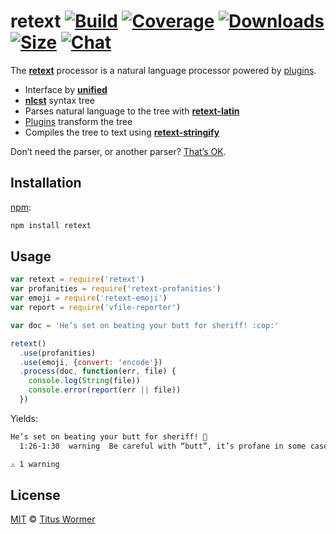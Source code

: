 # retext [![Build][build-badge]][build] [![Coverage][coverage-badge]][coverage] [![Downloads][downloads-badge]][downloads] [![Size][size-badge]][size] [![Chat][chat-badge]][chat]

The [**retext**][retext] processor is a natural language processor
powered by [plugins][plugins].

*   Interface by [**unified**][unified]
*   [**nlcst**][nlcst] syntax tree
*   Parses natural language to the tree with [**retext-latin**][latin]
*   [Plugins][plugins] transform the tree
*   Compiles the tree to text using [**retext-stringify**][stringify]

Don’t need the parser, or another parser?  [That’s OK][unified-usage].

## Installation

[npm][]:

```bash
npm install retext
```

## Usage

```js
var retext = require('retext')
var profanities = require('retext-profanities')
var emoji = require('retext-emoji')
var report = require('vfile-reporter')

var doc = 'He’s set on beating your butt for sheriff! :cop:'

retext()
  .use(profanities)
  .use(emoji, {convert: 'encode'})
  .process(doc, function(err, file) {
    console.log(String(file))
    console.error(report(err || file))
  })
```

Yields:

```txt
He’s set on beating your butt for sheriff! 👮
  1:26-1:30  warning  Be careful with “butt”, it’s profane in some cases  butt  retext-profanities

⚠ 1 warning
```

## License

[MIT][license] © [Titus Wormer][author]

<!-- Definitions -->

[build-badge]: https://img.shields.io/travis/retextjs/retext/master.svg

[build]: https://travis-ci.org/retextjs/retext

[coverage-badge]: https://img.shields.io/codecov/c/github/retextjs/retext.svg

[coverage]: https://codecov.io/github/retextjs/retext

[downloads-badge]: https://img.shields.io/npm/dm/retext.svg

[downloads]: https://www.npmjs.com/package/retext

[size-badge]: https://img.shields.io/bundlephobia/minzip/retext.svg

[size]: https://bundlephobia.com/result?p=retext

[chat-badge]: https://img.shields.io/badge/join%20the%20community-on%20spectrum-7b16ff.svg

[chat]: https://spectrum.chat/unified/retext

[license]: https://github.com/retextjs/Lobby/blob/master/license

[author]: https://wooorm.com

[npm]: https://docs.npmjs.com/cli/install

[retext]: https://github.com/retextjs/retext

[unified]: https://github.com/unifiedjs/unified

[nlcst]: https://github.com/syntax-tree/nlcst

[latin]: https://github.com/retextjs/retext/blob/master/packages/retext-latin

[stringify]: https://github.com/retextjs/retext/blob/master/packages/retext-stringify

[plugins]: https://github.com/retextjs/retext/blob/master/doc/plugins.md

[unified-usage]: https://github.com/unifiedjs/unified#usage
